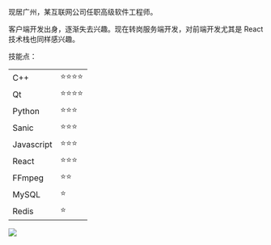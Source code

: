 现居广州，某互联网公司任职高级软件工程师。

客户端开发出身，逐渐失去兴趣。现在转岗服务端开发，对前端开发尤其是 React 技术栈也同样感兴趣。

技能点：

<table>
<tr>
  <td>C++</td>
  <td>⭐⭐⭐⭐</td>
</tr>
<tr>
  <td>Qt</td>
  <td>⭐⭐⭐⭐</td>
</tr>
<tr>
  <td>Python</td>
  <td>⭐⭐⭐</td>
</tr>
<tr>
  <td>Sanic</td>
  <td>⭐⭐⭐</td>
</tr>
<tr>
  <td>Javascript</td>
  <td>⭐⭐⭐</td>
</tr>
<tr>
  <td>React</td>
  <td>⭐⭐⭐</td>
</tr>
<tr>
  <td>FFmpeg</td>
  <td>⭐⭐</td>
</tr>
  <tr>
  <td>MySQL</td>
  <td>⭐</td>
</tr>
<tr>
  <td>Redis</td>
  <td>⭐</td>
</tr>
</table>

![](https://github-readme-stats.vercel.app/api?username=liangzuoting&count_private=true&show_icons=true)
